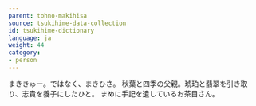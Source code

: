 ```yaml
---
parent: tohno-makihisa
source: tsukihime-data-collection
id: tsukihime-dictionary
language: ja
weight: 44
category:
- person
---
```


まききゅー。ではなく、まきひさ。
秋葉と四季の父親。琥珀と翡翠を引き取り、志貴を養子にしたひと。
まめに手記を遺しているお茶目さん。
